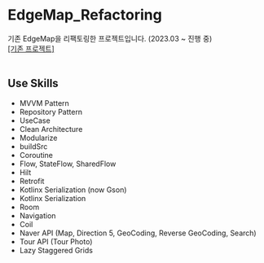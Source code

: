 # EdgeMap_Refactoring
기존 EdgeMap을 리팩토링한 프로젝트입니다. (2023.03 ~ 진행 중)  
[[기존 프로젝트]](https://github.com/HanBI24/2022_1_Capston_Edge-Map)  
<br>
## Use Skills
* MVVM Pattern
* Repository Pattern
* UseCase
* Clean Architecture
* Modularize
* buildSrc
* Coroutine
* Flow, StateFlow, SharedFlow
* Hilt
* Retrofit
* Kotlinx Serialization (now Gson)
* Kotlinx Serialization
* Room  
* Navigation
* Coil
* Naver API (Map, Direction 5, GeoCoding, Reverse GeoCoding, Search)
* Tour API (Tour Photo)  
* Lazy Staggered Grids  

